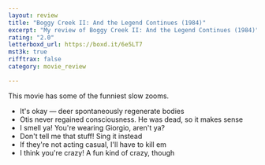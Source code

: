 ```yaml
---
layout: review
title: "Boggy Creek II: And the Legend Continues (1984)"
excerpt: "My review of Boggy Creek II: And the Legend Continues (1984)"
rating: "2.0"
letterboxd_url: https://boxd.it/6e5LT7
mst3k: true
rifftrax: false
category: movie_review

---
```


This movie has some of the funniest slow zooms.

* It's okay — deer spontaneously regenerate bodies
* Otis never regained consciousness. He was dead, so it makes sense
* I smell ya! You're wearing Giorgio, aren't ya?
* Don't tell me that stuff! Sing it instead 
* If they're not acting casual, I'll have to kill em
* I think you're crazy! A fun kind of crazy, though